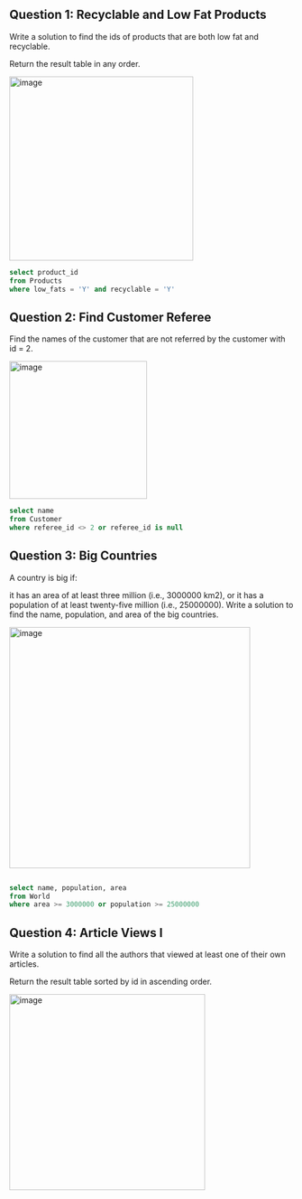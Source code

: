 
## Question 1: Recyclable and Low Fat Products

Write a solution to find the ids of products that are both low fat and recyclable.

Return the result table in any order.

<img width="326" alt="image" src="https://github.com/Masoumeh89/My-LeetCode-/assets/74910834/1835aaac-dbdc-4538-93b3-a32364cc9675">


```sql
select product_id 
from Products
where low_fats = 'Y' and recyclable = 'Y'
```



## Question 2: Find Customer Referee

Find the names of the customer that are not referred by the customer with id = 2.

<img width="244" alt="image" src="https://github.com/Masoumeh89/My-LeetCode-/assets/74910834/f7c78458-2b47-45ee-bab8-9476638d5b9f">

```sql
select name
from Customer
where referee_id <> 2 or referee_id is null

```

## Question 3: Big Countries

A country is big if:

it has an area of at least three million (i.e., 3000000 km2), or
it has a population of at least twenty-five million (i.e., 25000000).
Write a solution to find the name, population, and area of the big countries.

<img width="427" alt="image" src="https://github.com/Masoumeh89/My-LeetCode-/assets/74910834/9f9814d3-1e88-447f-9488-8e69c4e8465d">

```sql

select name, population, area
from World
where area >= 3000000 or population >= 25000000


```

## Question 4: Article Views I

Write a solution to find all the authors that viewed at least one of their own articles.

Return the result table sorted by id in ascending order.

<img width="347" alt="image" src="https://github.com/user-attachments/assets/8e8261dc-b74b-4c44-8886-ec4cf06436e3">







